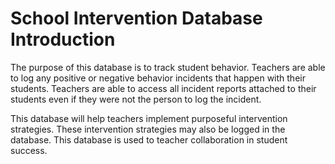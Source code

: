 # School Intervention Database Introduction

The purpose of this database is to track student behavior. Teachers are able to log any positive or negative behavior incidents that happen with their students. Teachers are able to access all incident reports attached to their students even if they were not the person to log the incident.

This database will help teachers implement purposeful intervention strategies. These intervention strategies may also be logged in the database. This database is used to teacher collaboration in student success.

